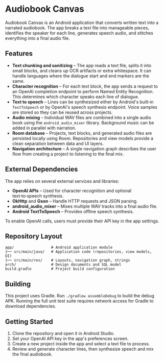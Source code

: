# Audiobook Canvas

Audiobook Canvas is an Android application that converts written text into a narrated audiobook. The app breaks a text file into manageable pieces, identifies the speaker for each line, generates speech audio, and stitches everything into a final audio file.

## Features

- **Text chunking and sanitizing** – The app reads a text file, splits it into small blocks, and cleans up OCR artifacts or extra whitespace. It can handle languages where the dialogue start and end markers are the same.
- **Character recognition** – For each text block, the app sends a request to an OpenAI completion endpoint to perform Named Entity Recognition. This determines which character speaks each line of dialogue.
- **Text to speech** – Lines can be synthesized either by Android's built‑in `TextToSpeech` or by OpenAI's speech synthesis endpoint. Voice samples are stored so they can be reused across projects.
- **Audio mixing** – Individual WAV files are combined into a single audio book using the `android_audio_mixer` library. Background music can be added in parallel with narration.
- **Room database** – Projects, text blocks, and generated audio files are persisted locally using Room. Repositories and view models provide a clean separation between data and UI layers.
- **Navigation architecture** – A single navigation graph describes the user flow from creating a project to listening to the final mix.

## External Dependencies

The app relies on several external services and libraries:

- **OpenAI APIs** – Used for character recognition and optional text‑to‑speech synthesis.
- **OkHttp** and **Gson** – Handle HTTP requests and JSON parsing.
- **android_audio_mixer** – Mixes multiple WAV tracks into a final audio file.
- **Android TextToSpeech** – Provides offline speech synthesis.

To enable OpenAI calls, users must provide their API key in the app settings.

## Repository Layout

```
app/                 # Android application module
├── src/main/java/   # Application code (repositories, view models, UI)
├── src/main/res/    # Layouts, navigation graph, strings
arch/                # Design documents and SQL model
build.gradle         # Project build configuration
```

## Building

This project uses Gradle. Run `./gradlew assembleDebug` to build the debug APK. Running the full unit test suite requires network access for Gradle to download dependencies.

## Getting Started

1. Clone the repository and open it in Android Studio.
2. Set your OpenAI API key in the app's preferences screen.
3. Create a new project inside the app and select a text file to process.
4. Review and generate character lines, then synthesize speech and mix the final audiobook.

